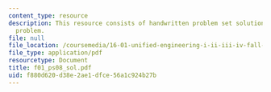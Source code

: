 ```yaml
---
content_type: resource
description: This resource consists of handwritten problem set solution for Anderson
  problem.
file: null
file_location: /coursemedia/16-01-unified-engineering-i-ii-iii-iv-fall-2005-spring-2006/f880d620d38e2ae1dfce56a1c924b27b_f01_ps08_sol.pdf
file_type: application/pdf
resourcetype: Document
title: f01_ps08_sol.pdf
uid: f880d620-d38e-2ae1-dfce-56a1c924b27b
---
```

